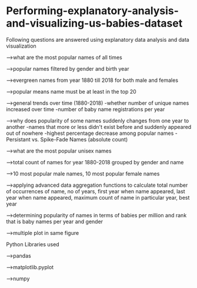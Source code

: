 # Performing-explanatory-analysis-and-visualizing-us-babies-dataset
Following questions are answered using explanatory data analysis and data visualization

-->what are the most popular names of all times

-->popular names filtered by gender and birth year

-->evergreen names from year 1880 till 2018 for both male and females

-->popular means name must be at least in the top 20

-->general trends over time (1880-2018)
    -whether number of unique names increased over time
    -number of baby name registrations per year

-->why does popularity of some names suddenly changes from one year to another
    -names that more or less didn't exist before and suddenly appeared out of nowhere
    -highest percentage decrease among popular names
    -Persistant vs. Spike-Fade Names (absolute count)

-->what are the most popular unisex names 

-->total count of names for year 1880-2018 grouped by gender and name

-->10 most popular male names, 10 most popular female names

-->applying advanced data aggregation functions to calculate total number of occurrences of name, no of years, first year when name appeared, last year when name appeared, maximum count of name in particular year, best year

-->determining popularity of names in terms of babies per million and rank that is baby names per year and gender

-->multiple plot in same figure

Python Libraries used

-->pandas

-->matplotlib.pyplot

-->numpy
